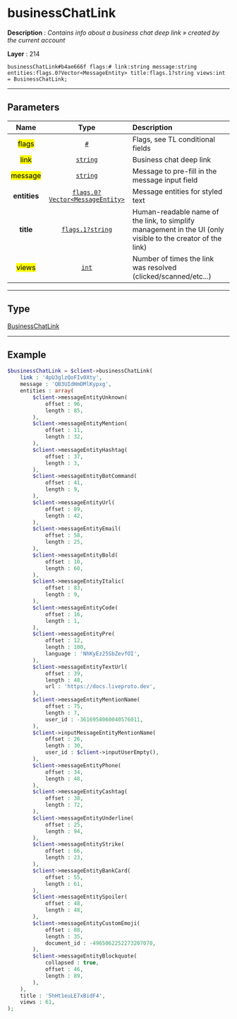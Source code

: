 # businessChatLink

**Description** : *Contains info about a business chat deep link &raquo; created by the current account*

**Layer** : 214

```tl
businessChatLink#b4ae666f flags:# link:string message:string entities:flags.0?Vector<MessageEntity> title:flags.1?string views:int = BusinessChatLink;
```

---

## Parameters

| Name | Type | Description |
| :---: | :---: | :--- |
| <mark>flags</mark> | [`#`](type/#) | Flags, see TL conditional fields |
| <mark>link</mark> | [`string`](type/string) | Business chat deep link |
| <mark>message</mark> | [`string`](type/string) | Message to pre-fill in the message input field |
| **entities** | [`flags.0?Vector<MessageEntity>`](type/MessageEntity) | Message entities for styled text |
| **title** | [`flags.1?string`](type/string) | Human-readable name of the link, to simplify management in the UI (only visible to the creator of the link) |
| <mark>views</mark> | [`int`](type/int) | Number of times the link was resolved (clicked/scanned/etc...) |

---

## Type

[BusinessChatLink](type/BusinessChatLink)

---

## Example

```php
$businessChatLink = $client->businessChatLink(
	link : '4pU3glzQoFIv0Xty',
	message : 'QB3UIdHmDMlKypxg',
	entities : array(
		$client->messageEntityUnknown(
			offset : 96,
			length : 85,
		),
		$client->messageEntityMention(
			offset : 11,
			length : 32,
		),
		$client->messageEntityHashtag(
			offset : 37,
			length : 3,
		),
		$client->messageEntityBotCommand(
			offset : 41,
			length : 9,
		),
		$client->messageEntityUrl(
			offset : 89,
			length : 42,
		),
		$client->messageEntityEmail(
			offset : 58,
			length : 25,
		),
		$client->messageEntityBold(
			offset : 10,
			length : 60,
		),
		$client->messageEntityItalic(
			offset : 83,
			length : 9,
		),
		$client->messageEntityCode(
			offset : 16,
			length : 1,
		),
		$client->messageEntityPre(
			offset : 12,
			length : 100,
			language : 'NhKyEz25SbZevfOI',
		),
		$client->messageEntityTextUrl(
			offset : 39,
			length : 48,
			url : 'https://docs.liveproto.dev',
		),
		$client->messageEntityMentionName(
			offset : 75,
			length : 7,
			user_id : -3616958060040576011,
		),
		$client->inputMessageEntityMentionName(
			offset : 26,
			length : 30,
			user_id : $client->inputUserEmpty(),
		),
		$client->messageEntityPhone(
			offset : 34,
			length : 48,
		),
		$client->messageEntityCashtag(
			offset : 38,
			length : 72,
		),
		$client->messageEntityUnderline(
			offset : 25,
			length : 94,
		),
		$client->messageEntityStrike(
			offset : 66,
			length : 23,
		),
		$client->messageEntityBankCard(
			offset : 55,
			length : 61,
		),
		$client->messageEntitySpoiler(
			offset : 48,
			length : 48,
		),
		$client->messageEntityCustomEmoji(
			offset : 88,
			length : 35,
			document_id : -4965062252273207070,
		),
		$client->messageEntityBlockquote(
			collapsed : true,
			offset : 46,
			length : 89,
		),
	),
	title : '5hHt1euLE7xBidF4',
	views : 61,
);
```